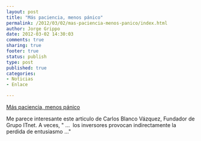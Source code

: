 ```yaml
--- 
layout: post
title: "Más paciencia, menos pánico"
permalink: /2012/03/02/mas-paciencia-menos-panico/index.html
author: Jorge Grippo
date: 2012-03-02 14:30:03
comments: true
sharing: true
footer: true
status: publish
type: post
published: true
categories: 
- Noticias
- Enlace

---
```

<!-- 266 -->
<p><a href="http://www.carlosblanco.com/2012/03/01/inversores-y-emprendedores-debemos-tener-mas-paciencia/" title="Más paciencia, menos pánico">Más paciencia, menos pánico</a></p><p>Me parece interesante este articulo de Carlos Blanco Vázquez, Fundador de Grupo ITnet. A veces, " ...  los inversores provocan indirectamente la perdida de entusiasmo ..."</p>


